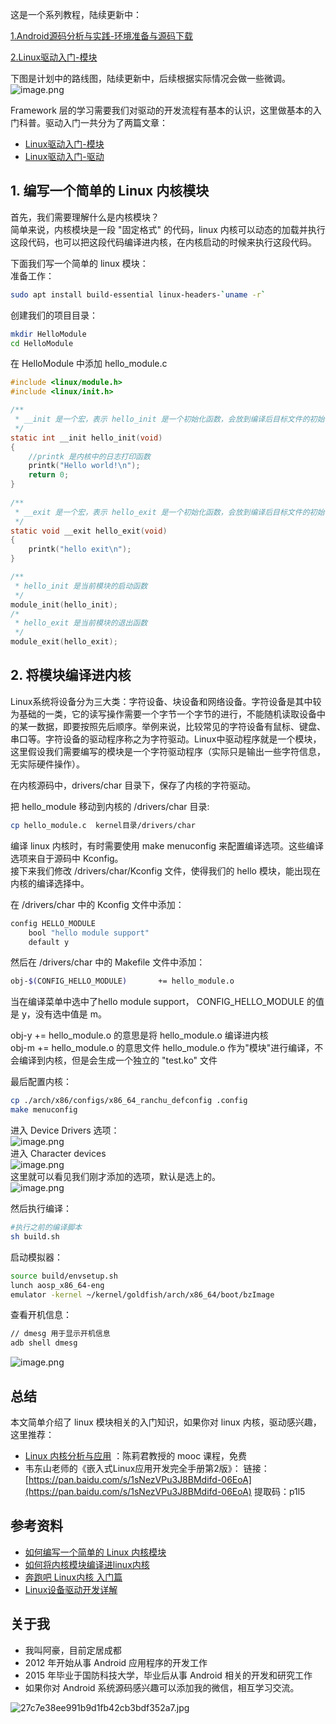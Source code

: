 这是一个系列教程，陆续更新中：<br />

[1.Android源码分析与实践-环境准备与源码下载](https://juejin.cn/post/7140475109264850981)


[2.Linux驱动入门-模块](https://github.com/dducd/AndroidSourceLearn/blob/main/2.Linux%E9%A9%B1%E5%8A%A8%E5%85%A5%E9%97%A8-%E6%A8%A1%E5%9D%97.md)

下图是计划中的路线图，陆续更新中，后续根据实际情况会做一些微调。<br />![image.png](https://cdn.nlark.com/yuque/0/2022/png/2613680/1662521721762-5945250e-512b-4dd6-a88f-62673e255774.png#clientId=u78706d6f-6b62-4&crop=0&crop=0&crop=1&crop=1&from=paste&height=1180&id=u7a57284c&name=image.png&originHeight=1770&originWidth=1260&originalType=binary&ratio=1&rotation=0&showTitle=false&size=106865&status=done&style=none&taskId=u5e8f5fca-1118-4ba8-8a08-9bbad290e9a&title=&width=840)
<a name="6483e310"></a>

Framework 层的学习需要我们对驱动的开发流程有基本的认识，这里做基本的入门科普。驱动入门一共分为了两篇文章：

- [Linux驱动入门-模块](https://github.com/dducd/AndroidSourceLearn/blob/main/2.Linux%E9%A9%B1%E5%8A%A8%E5%85%A5%E9%97%A8-%E6%A8%A1%E5%9D%97.md)
- [Linux驱动入门-驱动]()
<a name="qNijo"></a>
## 1. 编写一个简单的 Linux 内核模块
首先，我们需要理解什么是内核模块？<br />简单来说，内核模块是一段 "固定格式" 的代码，linux 内核可以动态的加载并执行这段代码，也可以把这段代码编译进内核，在内核启动的时候来执行这段代码。

下面我们写一个简单的 linux 模块：<br />准备工作：
```bash
sudo apt install build-essential linux-headers-`uname -r`
```

创建我们的项目目录：
```bash
mkdir HelloModule
cd HelloModule
```

在 HelloModule 中添加 hello_module.c
```c
#include <linux/module.h>
#include <linux/init.h>

/**
 * __init 是一个宏，表示 hello_init 是一个初始化函数，会放到编译后目标文件的初始化段中
 */ 
static int __init hello_init(void)
{
	//printk 是内核中的日志打印函数
	printk("Hello world!\n");
	return 0;
}
 
/**
 * __exit 是一个宏，表示 hello_exit 是一个初始化函数，会放到编译后目标文件的初始化段中
 */ 
static void __exit hello_exit(void)
{
	printk("hello exit\n");
}

/**
 * hello_init 是当前模块的启动函数
 */ 
module_init(hello_init);
/*
 * hello_exit 是当前模块的退出函数
 */
module_exit(hello_exit);
```

<a name="bkQOa"></a>
## 2. 将模块编译进内核

Linux系统将设备分为三大类：字符设备、块设备和网络设备。字符设备是其中较为基础的一类，它的读写操作需要一个字节一个字节的进行，不能随机读取设备中的某一数据，即要按照先后顺序。举例来说，比较常见的字符设备有鼠标、键盘、串口等。字符设备的驱动程序称之为字符驱动。Linux中驱动程序就是一个模块，这里假设我们需要编写的模块是一个字符驱动程序（实际只是输出一些字符信息，无实际硬件操作）。

在内核源码中，drivers/char 目录下，保存了内核的字符驱动。

把 hello_module 移动到内核的 /drivers/char 目录:
```bash
cp hello_module.c  kernel目录/drivers/char
```

编译 linux 内核时，有时需要使用 make menuconfig 来配置编译选项。这些编译选项来自于源码中 Kconfig。<br />接下来我们修改 /drivers/char/Kconfig 文件，使得我们的 hello 模块，能出现在内核的编译选择中。

在 /drivers/char 中的 Kconfig 文件中添加：
```bash
config HELLO_MODULE
	bool "hello module support"
	default y
```

然后在 /drivers/char 中的 Makefile 文件中添加：
```bash
obj-$(CONFIG_HELLO_MODULE)       += hello_module.o
```

当在编译菜单中选中了hello module support， CONFIG_HELLO_MODULE 的值是 y，没有选中值是 m。

obj-y  += hello_module.o 的意思是将 hello_module.o 编译进内核<br />obj-m += hello_module.o 的意思文件 hello_module.o 作为"模块"进行编译，不会编译到内核，但是会生成一个独立的 "test.ko" 文件

最后配置内核：
```bash
cp ./arch/x86/configs/x86_64_ranchu_defconfig .config
make menuconfig
```

进入 Device Drivers 选项：<br />![image.png](https://cdn.nlark.com/yuque/0/2022/png/2613680/1662557901188-23ce73c8-a34d-400d-9c19-33490437650b.png#clientId=u0070c139-bb8d-4&crop=0&crop=0&crop=1&crop=1&from=paste&height=428&id=ue1b12fba&margin=%5Bobject%20Object%5D&name=image.png&originHeight=642&originWidth=1164&originalType=binary&ratio=1&rotation=0&showTitle=false&size=80471&status=done&style=none&taskId=uae32179e-f2f1-44db-b325-3e71c4c9ae1&title=&width=776)<br />进入 Character devices<br />![image.png](https://cdn.nlark.com/yuque/0/2022/png/2613680/1662558029286-d2534d22-52a8-4334-b1c4-c2eea9ee1ab7.png#clientId=u0070c139-bb8d-4&crop=0&crop=0&crop=1&crop=1&from=paste&height=428&id=u20673e5f&margin=%5Bobject%20Object%5D&name=image.png&originHeight=642&originWidth=1164&originalType=binary&ratio=1&rotation=0&showTitle=false&size=82925&status=done&style=none&taskId=u7e3f5225-fd84-4d5f-9512-707b6c22834&title=&width=776)<br />这里就可以看见我们刚才添加的选项，默认是选上的。<br />![image.png](https://cdn.nlark.com/yuque/0/2022/png/2613680/1662558063879-2b6f4df0-dd8f-4e2b-90ea-864847d76919.png#clientId=u0070c139-bb8d-4&crop=0&crop=0&crop=1&crop=1&from=paste&height=428&id=uab442630&margin=%5Bobject%20Object%5D&name=image.png&originHeight=642&originWidth=1164&originalType=binary&ratio=1&rotation=0&showTitle=false&size=97602&status=done&style=none&taskId=u5e3be462-1b42-4cb6-9019-fcb7b3c8726&title=&width=776)

然后执行编译：
```bash
#执行之前的编译脚本
sh build.sh
```

启动模拟器：
```bash
source build/envsetup.sh
lunch aosp_x86_64-eng
emulator -kernel ~/kernel/goldfish/arch/x86_64/boot/bzImage
```

查看开机信息：
```bash
// dmesg 用于显示开机信息
adb shell dmesg
```

![image.png](https://cdn.nlark.com/yuque/0/2022/png/2613680/1662559485632-002e4a02-467a-4f70-8e0f-a00632e4fbca.png#clientId=u3bfde1f0-c045-4&crop=0&crop=0&crop=1&crop=1&from=paste&height=113&id=u0f3be0b1&margin=%5Bobject%20Object%5D&name=image.png&originHeight=169&originWidth=529&originalType=binary&ratio=1&rotation=0&showTitle=false&size=105704&status=done&style=none&taskId=u8d197ca4-64e7-4d03-b6c0-7c9e2f9c24c&title=&width=352.6666666666667)


<a name="cQ2jo"></a>
## 总结
本文简单介绍了 linux 模块相关的入门知识，如果你对 linux 内核，驱动感兴趣，这里推荐：

- [Linux 内核分析与应用](https://www.xuetangx.com/course/XIYOU08091001441/12423765) ：陈莉君教授的 mooc 课程，免费
- 韦东山老师的《嵌入式Linux应用开发完全手册第2版》： 链接：[https://pan.baidu.com/s/1sNezVPu3J8BMdifd-06EoA](https://pan.baidu.com/s/1sNezVPu3J8BMdifd-06EoA) 提取码：p1l5

<a name="lmSbO"></a>
## 参考资料

- [如何编写一个简单的 Linux 内核模块](https://www.oschina.net/translate/writing-a-simple-linux-kernel-module?print)
- [如何将内核模块编译进linux内核](https://blog.csdn.net/bhniunan/article/details/104083963)
- [奔跑吧 Linux内核 入门篇](https://book.douban.com/subject/30645390/)
- [Linux设备驱动开发详解](https://book.douban.com/subject/26600201/)


## 关于我

- 我叫阿豪，目前定居成都
- 2012 年开始从事 Android 应用程序的开发工作
- 2015 年毕业于国防科技大学，毕业后从事 Android 相关的开发和研究工作
- 如果你对 Android 系统源码感兴趣可以添加我的微信，相互学习交流。

![27c7e38ee991b9d1fb42cb3bdf352a7.jpg](https://cdn.nlark.com/yuque/0/2022/jpeg/2613680/1662174041146-53015bfc-12f7-4023-9131-0a9e51fd00a2.jpeg#clientId=u0593d637-e239-4&crop=0&crop=0&crop=1&crop=1&from=drop&id=ud527bf55&margin=%5Bobject%20Object%5D&name=27c7e38ee991b9d1fb42cb3bdf352a7.jpg&originHeight=430&originWidth=430&originalType=binary&ratio=1&rotation=0&showTitle=false&size=42506&status=done&style=none&taskId=uf620381e-5767-4559-867e-093d91d3256&title=#crop=0&crop=0&crop=1&crop=1&id=qxLzV&originHeight=430&originWidth=430&originalType=binary&ratio=1&rotation=0&showTitle=false&status=done&style=none&title=)

